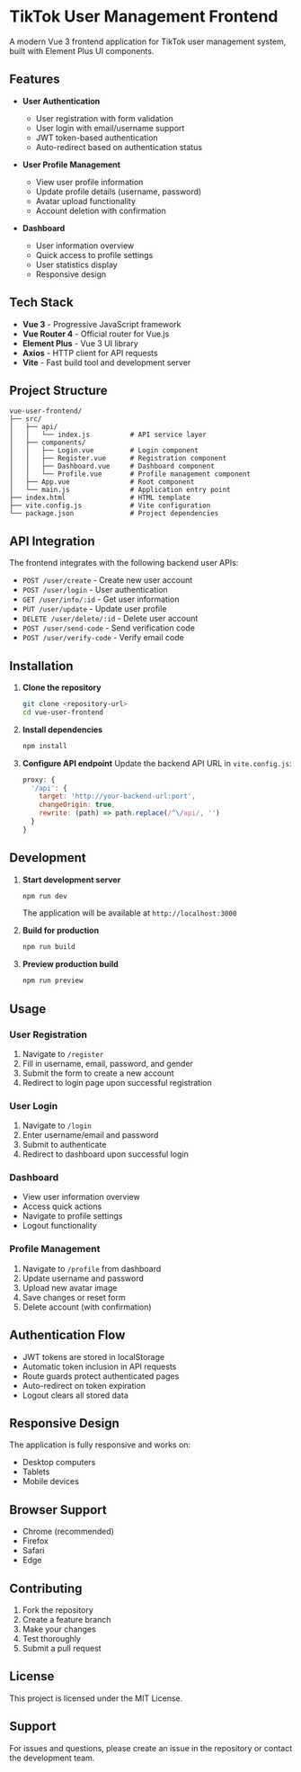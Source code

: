 # TikTok User Management Frontend

A modern Vue 3 frontend application for TikTok user management system, built with Element Plus UI components.

## Features

- **User Authentication**
  - User registration with form validation
  - User login with email/username support
  - JWT token-based authentication
  - Auto-redirect based on authentication status

- **User Profile Management**
  - View user profile information
  - Update profile details (username, password)
  - Avatar upload functionality
  - Account deletion with confirmation

- **Dashboard**
  - User information overview
  - Quick access to profile settings
  - User statistics display
  - Responsive design

## Tech Stack

- **Vue 3** - Progressive JavaScript framework
- **Vue Router 4** - Official router for Vue.js
- **Element Plus** - Vue 3 UI library
- **Axios** - HTTP client for API requests
- **Vite** - Fast build tool and development server

## Project Structure

```
vue-user-frontend/
├── src/
│   ├── api/
│   │   └── index.js          # API service layer
│   ├── components/
│   │   ├── Login.vue         # Login component
│   │   ├── Register.vue      # Registration component
│   │   ├── Dashboard.vue     # Dashboard component
│   │   └── Profile.vue       # Profile management component
│   ├── App.vue               # Root component
│   └── main.js               # Application entry point
├── index.html                # HTML template
├── vite.config.js            # Vite configuration
└── package.json              # Project dependencies
```

## API Integration

The frontend integrates with the following backend user APIs:

- `POST /user/create` - Create new user account
- `POST /user/login` - User authentication
- `GET /user/info/:id` - Get user information
- `PUT /user/update` - Update user profile
- `DELETE /user/delete/:id` - Delete user account
- `POST /user/send-code` - Send verification code
- `POST /user/verify-code` - Verify email code

## Installation

1. **Clone the repository**
   ```bash
   git clone <repository-url>
   cd vue-user-frontend
   ```

2. **Install dependencies**
   ```bash
   npm install
   ```

3. **Configure API endpoint**
   Update the backend API URL in `vite.config.js`:
   ```javascript
   proxy: {
     '/api': {
       target: 'http://your-backend-url:port',
       changeOrigin: true,
       rewrite: (path) => path.replace(/^\/api/, '')
     }
   }
   ```

## Development

1. **Start development server**
   ```bash
   npm run dev
   ```
   The application will be available at `http://localhost:3000`

2. **Build for production**
   ```bash
   npm run build
   ```

3. **Preview production build**
   ```bash
   npm run preview
   ```

## Usage

### User Registration
1. Navigate to `/register`
2. Fill in username, email, password, and gender
3. Submit the form to create a new account
4. Redirect to login page upon successful registration

### User Login
1. Navigate to `/login`
2. Enter username/email and password
3. Submit to authenticate
4. Redirect to dashboard upon successful login

### Dashboard
- View user information overview
- Access quick actions
- Navigate to profile settings
- Logout functionality

### Profile Management
1. Navigate to `/profile` from dashboard
2. Update username and password
3. Upload new avatar image
4. Save changes or reset form
5. Delete account (with confirmation)

## Authentication Flow

- JWT tokens are stored in localStorage
- Automatic token inclusion in API requests
- Route guards protect authenticated pages
- Auto-redirect on token expiration
- Logout clears all stored data

## Responsive Design

The application is fully responsive and works on:
- Desktop computers
- Tablets
- Mobile devices

## Browser Support

- Chrome (recommended)
- Firefox
- Safari
- Edge

## Contributing

1. Fork the repository
2. Create a feature branch
3. Make your changes
4. Test thoroughly
5. Submit a pull request

## License

This project is licensed under the MIT License.

## Support

For issues and questions, please create an issue in the repository or contact the development team.